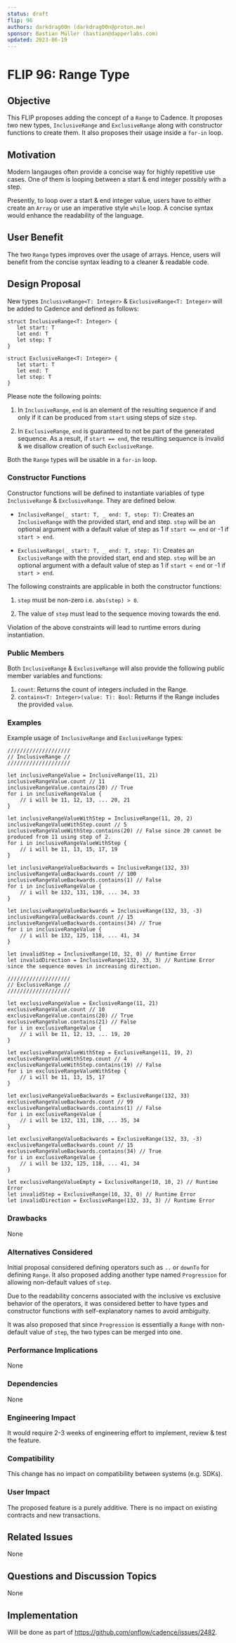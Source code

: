 ```yaml
---
status: draft
flip: 96
authors: darkdrag00n (darkdrag00n@proton.me)
sponsor: Bastian Müller (bastian@dapperlabs.com)
updated: 2023-06-19
---
```


# FLIP 96: Range Type

## Objective

This FLIP proposes adding the concept of a `Range` to Cadence. It proposes two new types, `InclusiveRange` and `ExclusiveRange` along with constructor functions to create them. It also proposes their usage inside a `for-in` loop.

## Motivation

Modern langauges often provide a concise way for highly repetitive use cases. One of them is looping between a start & end integer possibly with a step.

Presently, to loop over a start & end integer value, users have to either create an `Array` or use an imperative style `while` loop. A concise syntax would enhance the readability of the language.

## User Benefit

The two `Range` types improves over the usage of arrays. Hence, users will benefit from the concise syntax leading to a cleaner & readable code.

## Design Proposal

New types `InclusiveRange<T: Integer>` & `ExclusiveRange<T: Integer>` will be added to Cadence and defined as follows:

```cadence
struct InclusiveRange<T: Integer> {
   let start: T
   let end: T
   let step: T
}

struct ExclusiveRange<T: Integer> {
   let start: T
   let end: T
   let step: T
}
```

Please note the following points:
1. In `InclusiveRange`, `end` is an element of the resulting sequence if and only if it can be produced from `start` using steps of size `step`.

2. In `ExclusiveRange`, `end` is guaranteed to not be part of the generated sequence. As a result, if `start == end`, the resulting sequence is invalid & we disallow creation of such `ExclusiveRange`.

Both the `Range` types will be usable in a `for-in` loop.

### Constructor Functions
Constructor functions will be defined to instantiate variables of type `InclusiveRange` & `ExclusiveRange`. They are defined below.

- `InclusiveRange(_ start: T, _ end: T, step: T)`: Creates an `InclusiveRange` with the provided start, end and step. `step` will be an optional argument with a default value of step as 1 if `start <= end` or -1 if `start > end`.

- `ExclusiveRange(_ start: T, _ end: T, step: T)`: Creates an `ExclusiveRange` with the provided start, end and step. `step` will be an optional argument with a default value of step as 1 if `start < end` or -1 if `start > end`.

The following constraints are applicable in both the constructor functions:

1. `step` must be non-zero i.e. `abs(step) > 0`.

2. The value of `step` must lead to the sequence moving towards the end.

Violation of the above constraints will lead to runtime errors during instantiation.

### Public Members
Both `InclusiveRange` & `ExclusiveRange` will also provide the following public member variables and functions:

1. `count`: Returns the count of integers included in the Range.
2. `contains<T: Integer>(value: T): Bool`: Returns if the Range includes the provided `value`.

### Examples

Example usage of `InclusiveRange` and `ExclusiveRange` types:

```cadence
////////////////////
// InclusiveRange //
////////////////////

let inclusiveRangeValue = InclusiveRange(11, 21)
inclusiveRangeValue.count // 11
inclusiveRangeValue.contains(20) // True
for i in inclusiveRangeValue {
    // i will be 11, 12, 13, ... 20, 21
}

let inclusiveRangeValueWithStep = InclusiveRange(11, 20, 2)
inclusiveRangeValueWithStep.count // 5
inclusiveRangeValueWithStep.contains(20) // False since 20 cannot be produced from 11 using step of 2.
for i in inclusiveRangeValueWithStep {
    // i will be 11, 13, 15, 17, 19
}

let inclusiveRangeValueBackwards = InclusiveRange(132, 33)
inclusiveRangeValueBackwards.count // 100
inclusiveRangeValueBackwards.contains(1) // False
for i in inclusiveRangeValue {
    // i will be 132, 131, 130, ... 34, 33
}

let inclusiveRangeValueBackwards = InclusiveRange(132, 33, -3)
inclusiveRangeValueBackwards.count // 15
inclusiveRangeValueBackwards.contains(34) // True
for i in inclusiveRangeValue {
    // i will be 132, 125, 118, ... 41, 34
}

let invalidStep = InclusiveRange(10, 32, 0) // Runtime Error
let invalidDirection = InclusiveRange(132, 33, 3) // Runtime Error since the sequence moves in increasing direction.

////////////////////
// ExclusiveRange //
////////////////////

let exclusiveRangeValue = ExclusiveRange(11, 21)
exclusiveRangeValue.count // 10
exclusiveRangeValue.contains(20) // True
exclusiveRangeValue.contains(21) // False
for i in exclusiveRangeValue {
    // i will be 11, 12, 13, ... 19, 20
}

let exclusiveRangeValueWithStep = ExclusiveRange(11, 19, 2)
exclusiveRangeValueWithStep.count // 4
exclusiveRangeValueWithStep.contains(19) // False
for i in exclusiveRangeValueWithStep {
    // i will be 11, 13, 15, 17
}

let exclusiveRangeValueBackwards = ExclusiveRange(132, 33)
exclusiveRangeValueBackwards.count // 99
exclusiveRangeValueBackwards.contains(1) // False
for i in exclusiveRangeValue {
    // i will be 132, 131, 130, ... 35, 34
}

let exclusiveRangeValueBackwards = ExclusiveRange(132, 33, -3)
exclusiveRangeValueBackwards.count // 15
exclusiveRangeValueBackwards.contains(34) // True
for i in exclusiveRangeValue {
    // i will be 132, 125, 118, ... 41, 34
}

let exclusiveRangeValueEmpty = ExclusiveRange(10, 10, 2) // Runtime Error
let invalidStep = ExclusiveRange(10, 32, 0) // Runtime Error
let invalidDirection = ExclusiveRange(132, 33, 3) // Runtime Error
```

### Drawbacks

None

### Alternatives Considered
Initial proposal considered defining operators such as `..` or `downTo` for defining `Range`. It also proposed adding another type named `Progression` for allowing non-default values of `step`. 

Due to the readability concerns associated with the inclusive vs exclusive behavior of the operators, it was considered better to have types and constructor functions with self-explanatory names to avoid ambiguity.

It was also proposed that since `Progression` is essentially a `Range` with non-default value of `step`, the two types can be merged into one.

### Performance Implications

None

### Dependencies

None

### Engineering Impact

It would require 2-3 weeks of engineering effort to implement, review & test the feature.

### Compatibility

This change has no impact on compatibility between systems (e.g. SDKs).

### User Impact

The proposed feature is a purely additive.
There is no impact on existing contracts and new transactions.

## Related Issues

None

## Questions and Discussion Topics

None

## Implementation
Will be done as part of https://github.com/onflow/cadence/issues/2482.

